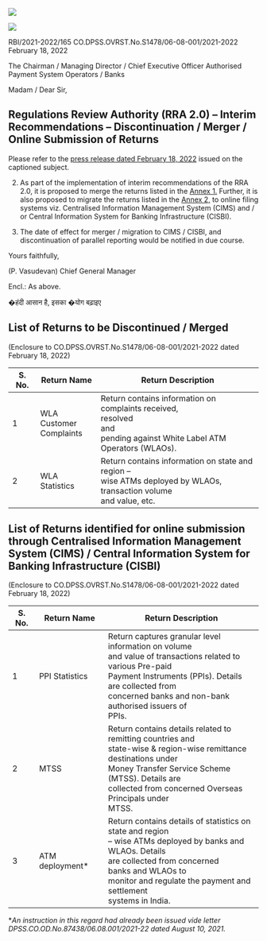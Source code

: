 ![](_page_0_Picture_0.jpeg)

![](_page_0_Picture_2.jpeg)

RBI/2021-2022/165 CO.DPSS.OVRST.No.S1478/06-08-001/2021-2022 February 18, 2022

The Chairman / Managing Director / Chief Executive Officer Authorised Payment System Operators / Banks

Madam / Dear Sir,

## **Regulations Review Authority (RRA 2.0) – Interim Recommendations – Discontinuation / Merger / Online Submission of Returns**

Please refer to the [press release dated February 18, 2022](https://www.rbi.org.in/Scripts/BS_PressReleaseDisplay.aspx?prid=53293) issued on the captioned subject.

2. As part of the implementation of interim recommendations of the RRA 2.0, it is proposed to merge the returns listed in the [Annex 1.](#page-1-0) Further, it is also proposed to migrate the returns listed in the [Annex 2,](#page-2-0) to online filing systems viz. Centralised Information Management System (CIMS) and / or Central Information System for Banking Infrastructure (CISBI).

3. The date of effect for merger / migration to CIMS / CISBI, and discontinuation of parallel reporting would be notified in due course.

Yours faithfully,

(P. Vasudevan) Chief General Manager

Encl.: As above.

�हंदी आसान है, इसका �योग बढ़ाइए

## **List of Returns to be Discontinued / Merged**

<span id="page-1-0"></span>(Enclosure to CO.DPSS.OVRST.No.S1478/06-08-001/2021-2022 dated February 18, 2022)

| S. No. | Return Name                | Return Description                                                                                                              |
|--------|----------------------------|---------------------------------------------------------------------------------------------------------------------------------|
| 1      | WLA Customer<br>Complaints | Return contains information on complaints received,<br>resolved<br>and<br>pending against White Label ATM<br>Operators (WLAOs). |
| 2      | WLA Statistics             | Return contains information on state and region –<br>wise ATMs deployed by WLAOs, transaction volume<br>and value, etc.         |

## <span id="page-2-0"></span>**List of Returns identified for online submission through Centralised Information Management System (CIMS) / Central Information System for Banking Infrastructure (CISBI)**

(Enclosure to CO.DPSS.OVRST.No.S1478/06-08-001/2021-2022 dated February 18, 2022)

| S. No. | Return Name     | Return Description                                                                                                                                                                                                                          |
|--------|-----------------|---------------------------------------------------------------------------------------------------------------------------------------------------------------------------------------------------------------------------------------------|
| 1      | PPI Statistics  | Return captures granular level information on volume<br>and value of transactions related to various Pre-paid<br>Payment Instruments (PPIs). Details are collected from<br>concerned banks and non-bank authorised issuers of<br>PPIs.      |
| 2      | MTSS            | Return contains details related to remitting countries and<br>state-wise & region-wise remittance destinations under<br>Money Transfer Service Scheme (MTSS). Details are<br>collected from concerned Overseas Principals under<br>MTSS.    |
| 3      | ATM deployment* | Return contains details of statistics on state and region<br>– wise ATMs deployed by banks and WLAOs. Details<br>are collected from concerned<br>banks and WLAOs to<br>monitor and regulate the payment and settlement<br>systems in India. |

\**An instruction in this regard had already been issued vide letter DPSS.CO.OD.No.87438/06.08.001/2021-22 dated August 10, 2021.*
